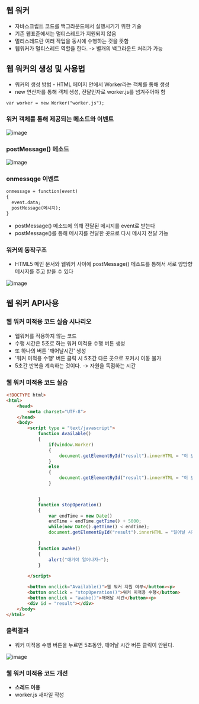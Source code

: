 ## 웹 워커
- 자바스크립트 코드를 백그라운드에서 실행시기기 위한 기술
- 기존 웹표준에서는 멀티스레드가 지원되지 않음
- 멀리스레드란 여러 작업을 동시에 수행하는 것을 뜻함
- 웹워커가 멀티스레드 역할을 한다. -> 별개의 백그라운드 처리가 가능

## 웹 워커의 생성 및 사용법
- 워커의 생성 방법 - HTML 페이지 안에서 Worker라는 객체를 통해 생성
- new 연산자를 통해 객체 생성, 전달인자로 worker.js를 넘겨주어야 함
 
```html
var worker = new Worker("worker.js");
```

### 워커 객체를 통해 제공되는 메소드와 이벤트
![image](https://user-images.githubusercontent.com/82345970/167326111-49013c0f-a00e-4b90-b3dd-804753616f67.png)


### postMessage() 메소드
![image](https://user-images.githubusercontent.com/82345970/167326120-4cfa062d-eb96-4881-a429-3a0aec4d553c.png)

### onmessqge 이벤트
```html
onmessage = function(event)
{
  event.data;
  postMessage(메시지);
}
```

- postMessage() 메소드에 의해 전달된 메시지를 event로 받는다
- postMessage()를 통해 메시지를 전달한 곳으로 다시 메시지 전달 가능


### 워커의 동작구조
- HTML5 메인 문서와 웹워커 사이에 postMessage() 메소드를 통해서 서로 양방향 메시지를 주고 받을 수 있다

![image](https://user-images.githubusercontent.com/82345970/167330517-559b625a-de00-4787-9287-772f6a9e1a49.png)


## 웹 워커 API사용
### 웹 워커 미적용 코드 실습 시나리오
- 웹워커를 적용하지 않는 코드
- 수행 시간은 5초로 하는 워커 미적용 수행 버튼 생성
- 또 하나의 버튼 '깨어날시간' 생성
- '워커 미적용 수행' 버튼 클릭 시 5초간 다른 곳으로 포커시 이동 불가
- 5초간 반복을 계속하는 것이다. -> 자원을 독점하는 시간


### 웹 워커 미적용 코드 실습
```html
<!DOCTYPE html>
<html>
    <head>
        <meta charset="UTF-8">
    </head>
    <body>           
        <script type = "text/javascript">
            function Available()
            {
                if(window.Worker)
                {
                    document.getElementById("result").innerHTML = "이 브라우저는 웹 워커를 지원합니다";
                }
                else
                {
                    document.getElementById("result").innerHTML = "이 브라우저는 웹 워커를 지원하지 않습니다";
                }


            }
            function stopOperation()
            {
                var endTime = new Date()
                endTime = endTime.getTime() + 5000;
                while(new Date().getTime() < endTime);
                document.getElementById("result").innerHTML = "일어날 시간 입니다.";

            }
            function awake()
            {
                alert("애기야 일어나자~");
            }
            
        </script>

        <button onclick="Available()">웹 워커 지원 여부</button><p>
        <button onclick = "stopOperation()">워커 미적용 수행</button>
        <button onclick = "awake()">깨어날 시간</button><p>
        <div id = "result"></div>       
    </body>
</html>
```

### 출력결과
- 워커 미적용 수행 버튼을 누르면 5초동안, 깨어날 시간 버튼 클릭이 안된다.

![image](https://user-images.githubusercontent.com/82345970/167335143-2869eff7-4fac-4f17-ab56-363c83fbd8ae.png)


### 웹 워커 미적용 코드 개선  
- **스레드 이용**
- worker.js 새파일 작성
